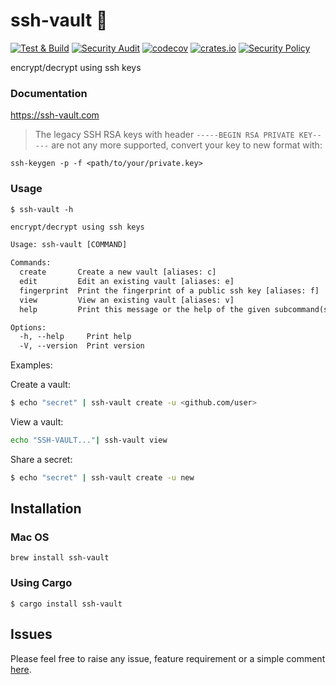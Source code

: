 # ssh-vault 🌰

[![Test & Build](https://github.com/ssh-vault/ssh-vault/actions/workflows/build.yml/badge.svg)](https://github.com/ssh-vault/ssh-vault/actions/workflows/build.yml)
[![Security Audit](https://github.com/ssh-vault/ssh-vault/actions/workflows/security-audit.yml/badge.svg)](https://github.com/ssh-vault/ssh-vault/actions/workflows/security-audit.yml)
[![codecov](https://codecov.io/gh/ssh-vault/ssh-vault/graph/badge.svg?token=cWvIQCym2l)](https://codecov.io/gh/ssh-vault/ssh-vault)
[![crates.io](https://img.shields.io/crates/v/ssh-vault.svg)](https://crates.io/crates/ssh-vault)
[![Security Policy](https://img.shields.io/badge/security-policy-blue.svg)](SECURITY.md)

encrypt/decrypt using ssh keys

### Documentation

https://ssh-vault.com

> The legacy SSH RSA keys with header `-----BEGIN RSA PRIVATE KEY-----` are not any more supported, convert your key to new format with:

    ssh-keygen -p -f <path/to/your/private.key>

### Usage

    $ ssh-vault -h


```txt
encrypt/decrypt using ssh keys

Usage: ssh-vault [COMMAND]

Commands:
  create       Create a new vault [aliases: c]
  edit         Edit an existing vault [aliases: e]
  fingerprint  Print the fingerprint of a public ssh key [aliases: f]
  view         View an existing vault [aliases: v]
  help         Print this message or the help of the given subcommand(s)

Options:
  -h, --help     Print help
  -V, --version  Print version

```

Examples:


Create a vault:


```sh
$ echo "secret" | ssh-vault create -u <github.com/user>
```

View a vault:

```sh
echo "SSH-VAULT..."| ssh-vault view
```

Share a secret:

```sh
$ echo "secret" | ssh-vault create -u new
```


## Installation

### Mac OS
    brew install ssh-vault

### Using Cargo

    $ cargo install ssh-vault

## Issues

Please feel free to raise any issue, feature requirement or a simple comment [here](https://github.com/ssh-vault/ssh-vault/issues).
